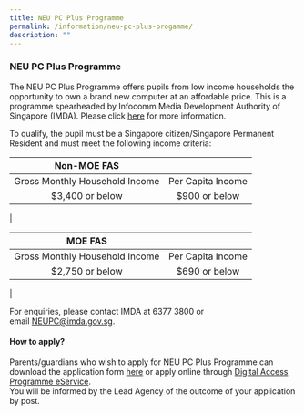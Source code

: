 ```yaml
---
title: NEU PC Plus Programme
permalink: /information/neu-pc-plus-progamme/
description: ""
---
```

### **NEU PC Plus Programme**

The NEU PC Plus Programme offers pupils from low income households the opportunity to own a brand new computer at an affordable price. This is a programme spearheaded by Infocomm Media Development Authority of Singapore (IMDA). Please click [here](https://www.imda.gov.sg/programme-listing/neu-pc-plus) for more information.

To qualify, the pupil must be a Singapore citizen/Singapore Permanent Resident and must meet the following income criteria:

| Non-MOE FAS |  |
|:---:|:---:|
|  Gross Monthly Household Income |  Per Capita Income |
| $3,400 or below | $900 or below |
|

| MOE FAS |  |
|:---:|:---:|
|  Gross Monthly Household Income |  Per Capita Income |
| $2,750 or below | $690 or below |
|

For enquiries, please contact IMDA at 6377 3800 or email [NEUPC@imda.gov.sg](mailto:NEUPC@imda.gov.sg).

#### **How to apply?**

Parents/guardians who wish to apply for NEU PC Plus Programme can download the application form [here](/files/NPP%20Application%20Form%20for%20MOE-SPED%20FAS.pdf) or apply online through [Digital Access Programme eService](https://eservice.imda.gov.sg/das/homepage).<br>
You will be informed by the Lead Agency of the outcome of your application by post.